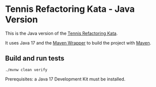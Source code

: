 # Tennis Refactoring Kata - Java Version

This is the Java version of the [Tennis Refactoring Kata](../README.md).

It uses Java 17 and the [Maven Wrapper](https://maven.apache.org/wrapper/) to build the project with [Maven](https://maven.apache.org/).

## Build and run tests

`./mvnw clean verify`

Prerequisites: a Java 17 Development Kit must be installed.
